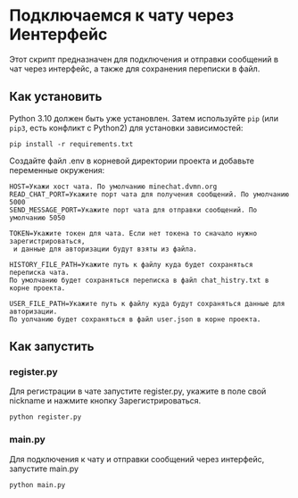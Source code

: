 # Подключаемся к чату через Иентерфейс

Этот скрипт предназначен для подключения и отправки сообщений в чат через интерфейс, а также для сохранения переписки в файл.

## Как установить

Python 3.10 должен быть уже установлен.
Затем используйте `pip` (или `pip3`, есть конфликт с Python2) для установки зависимостей:
```
pip install -r requirements.txt
```

Создайте файл .env в корневой директории проекта и добавьте переменные окружения:
```
HOST=Укажи хост чата. По умолчанию minechat.dvmn.org
READ_CHAT_PORT=Укажите порт чата для получения сообщений. По умолчанию 5000
SEND_MESSAGE_PORT=Укажите порт чата для отправки сообщений. По умолчанию 5050

TOKEN=Укажите токен для чата. Если нет токена то сначало нужно зарегистрироваться, 
 и данные для авторизации будут взяты из файла.

HISTORY_FILE_PATH=Укажите путь к файлу куда будет сохраняться переписка чата. 
По умолчанию будет сохраняться переписка в файл chat_histry.txt в корне проекта.

USER_FILE_PATH=Укажите путь к файлу куда будут сохраняться данные для авторизации.
По уолчанию будет сохраняться в файл user.json в корне проекта.
```

## Как запустить
### register.py
Для регистрации в чате запустите register.py, укажите в поле свой nickname и нажмите кнопку Зарегистрироваться.
```
python register.py
```

### main.py
Для подключения к чату и отправки сообщений через интерфейс, запустите main.py
```
python main.py
```